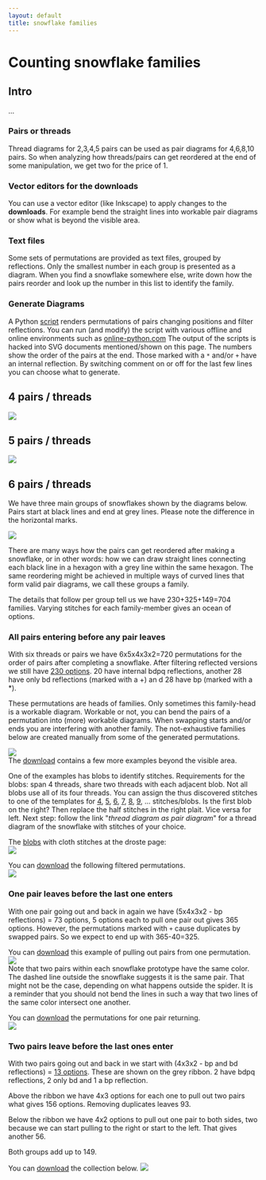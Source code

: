 ```yaml
---
layout: default
title: snowflake families
---
```


Counting snowflake families
===========================

Intro
-----

...

### Pairs or threads

Thread diagrams for 2,3,4,5 pairs can be used as pair diagrams for 4,6,8,10 pairs. 
So when analyzing how threads/pairs can get reordered at the end of some manipulation,
we get two for the price of 1.

### Vector editors for the downloads

You can  use a vector editor (like Inkscape) to apply changes to the **downloads**. 
For example bend the straight lines into workable pair diagrams or show what is beyond the visible area. 

### Text files

Some sets of permutations are provided as text files, grouped by reflections. 
Only the smallest number in each group is presented as a diagram.
When you find a snowflake somewhere else, write down how the pairs reorder
and look up the number in this list to identify the family.

### Generate Diagrams

A Python [script](permutations.py) renders permutations of pairs changing positions and filter reflections.
You can run (and modify) the script with various offline and online environments such as
[online-python.com](https://www.online-python.com/)
The output of the scripts is hacked into SVG documents mentioned/shown on this page.
The numbers show the order of the pairs at the end. Those marked with a `*` and/or `+` have an internal reflection.
By switching comment on or off for the last few lines you can choose what to generate.


4 pairs / threads
-----------------

![](4-pair-permutations.svg)


5 pairs / threads
-----------------

![](5-pair-permutations.svg)

6 pairs / threads
-----------------

We have three main groups of snowflakes shown by the diagrams below. Pairs start at black lines and end at grey lines.
Please note the difference in the horizontal marks.

![](compose.svg)

There are many ways how the pairs can get reordered after making a snowflake,
or in other words: how we can draw straight lines connecting each black line 
in a hexagon with a grey line within the same hexagon.
The same reordering might be achieved in multiple ways of curved lines that form valid pair diagrams,
we call these groups a family.

The details that follow per group tell us we have 230+325+149=704 families. 
Varying stitches for each family-member gives an ocean of options.


### All pairs entering before any pair leaves

With six threads or pairs we have 6x5x4x3x2=720 permutations for the order of pairs after completing a snowflake.
After filtering reflected versions we still have [230 options](permutations-for-6.txt).
20 have internal bdpq reflections, another 28 have only bd reflections (marked with a +) an           d 28 have bp (marked with a *).

These permutations are heads of families. Only sometimes this family-head is a workable diagram.
Workable or not, you can bend the pairs of a permutation into (more) workable diagrams.
When swapping starts and/or ends you are interfering with another family. 
The not-exhaustive families below are created manually from some of the generated permutations.

![](654321.svg)  
The [download](654321.svg) contains a few more examples beyond the visible area.

One of the examples has blobs to identify stitches.
Requirements for the blobs: span 4 threads, share two threads with each adjacent blob. 
Not all blobs use all of its four threads.
You can assign the thus discovered stitches to one of the templates for 
[4](/GroundForge/stitches?patchWidth=7&patchHeight=9&tile=5-C-B-,-5-5-5,5-5-5-,-5-5-5,--5-5-,-B---C,&shiftColsSW=0&shiftRowsSW=6&shiftColsSE=6&shiftRowsSE=6&e1=ct&c1=ct&a1=rrctctt&f2=llctctt&d2=ttctctt&b2=rrctctt&e3=ctctt&c3=ctctt&a3=ctctt&f4=ct&d4=ctctt&b4=ct&e5=ct&c5=ct&f6=ct&b6=ct),
[5](/GroundForge/stitches?patchWidth=7&patchHeight=9&tile=-B-5-C,5-5-5-,-5-5-5,--5-5-,-B---C,--C-B-,&shiftColsSW=0&shiftRowsSW=6&shiftColsSE=6&shiftRowsSE=6&f1=ct&d1=ttctctt&b1=ct&e2=rrctctt&c2=llctctt&a2=ttctctt&f3=ct&d3=ctctt&b3=ct&e4=ct&c4=ct&f5=ct&b5=ct&e6=ct&c6=ct),
[6](/GroundForge/stitches?patchWidth=7&patchHeight=11&tile=5-C-B-,-5-5-5,5-5-5-,-5-5-5,--5-5-,-B---C,--C-B-,-B---C,&shiftColsSW=0&shiftRowsSW=8&shiftColsSE=6&shiftRowsSE=8&e1=ct&c1=ct&a1=rrctctt&f2=llctctt&d2=ttctctt&b2=rrctctt&e3=ctctt&c3=ctctt&a3=ctctt&f4=ct&d4=ctctt&b4=ct&e5=ct&c5=ct&f6=ct&b6=ct&e7=ct&c7=ct&f8=ct&b8=ct),
[7](/GroundForge/stitches?patchWidth=7&patchHeight=13&tile=-B-5-C,5-5-5-,-5-5-5,--5-5-,-B---C,--C-B-,-B---C,--C-B-,&shiftColsSW=0&shiftRowsSW=8&shiftColsSE=6&shiftRowsSE=8&f1=ct&d1=ttctctt&b1=ct&e2=rrctctt&c2=llctctt&a2=rrctctt&f3=ct&d3=ctctt&b3=ct&e4=ct&c4=ct&f5=ct&b5=ct&e6=ct&c6=ct&f7=ct&b7=ct&e8=ct&c8=ct),
[8](/GroundForge/stitches?patchWidth=7&patchHeight=13&tile=5-C-B-,-5-5-5,5-5-5-,-5-5-5,--5-5-,-B---C,--C-B-,-B---C,--C-B-,-B---C,&shiftColsSW=0&shiftRowsSW=10&shiftColsSE=6&shiftRowsSE=10&e1=ct&c1=ct&a1=llctctt&f2=llctctt&d2=ttctctt&b2=rrctctt&e3=ctctt&c3=ctctt&a3=ctctt&f4=ct&d4=ctctt&b4=ct&e5=ct&c5=ct&f6=ct&b6=ct&e7=ct&c7=ct&f8=ct&b8=ct&e9=ct&c9=ct&f10=ct&b10=ct),
[9](/GroundForge/stitches?patchWidth=7&patchHeight=13&tile=-B-5-C,5-5-5-,-5-5-5,--5-5-,-B---C,--C-B-,-B---C,--C-B-,-B---C,--C-B-,&shiftColsSW=0&shiftRowsSW=10&shiftColsSE=6&shiftRowsSE=10&f1=ct&d1=ttctctt&b1=ct&e2=rrctctt&c2=llctctt&a2=ttctctt&f3=ct&d3=ctctt&b3=ct&e4=ct&c4=ct&f5=ct&b5=ct&e6=ct&c6=ct&f7=ct&b7=ct&e8=ct&c8=ct&f9=ct&b9=ct&e10=ct&c10=ct),
...
stitches/blobs. Is the first blob on the right? Then replace the half stitches in the right plait. Vice versa for left.
Next step: follow the link "_thread diagram as pair diagram_" for a thread diagram of the snowflake with stitches of your choice.  

The [blobs](/GroundForge/droste.html?patchWidth=7&patchHeight=11&tile=5-C-B-,-5-5-5,5-5-5-,-5-5-5,--5-5-,-B---C,--C-B-,-B---C&shiftColsSW=0&shiftRowsSW=8&shiftColsSE=6&shiftRowsSE=8&e1=crcl&c1=ctctt&a1=ttctctt&f2=llctctt&d2=rrctctt&b2=ctctt&e3=ctctt&c3=ctctt&a3=ctctt&f4=rclc&d4=ctctt&b4=ctc&e5=cr&c5=ctc&f6=cr&b6=ctc&e7=lcr&c7=ctc&f8=c&b8=ctc&droste2=ctct,a34=f41=f42=f43=e50=e51=f60=f61=e70=e71=e72=f80=e90=e91=e92=e93=e11=e10=e12=e13=ctc)
with cloth stitches at the droste page:  
![](droste.png)  

You can [download](all-in-before-any-out.svg) the following filtered permutations.    
![](all-in-before-any-out.svg)  


### One pair leaves before the last one enters

With one pair going out and back in again we have (5x4x3x2 - bp reflections) = 73 options,
5 options each to pull one  pair out gives 365 options.
However, the permutations marked with `+` cause duplicates by swapped pairs.
So we expect to end up with 365-40=325.

You can [download](pull-out.svg) this example of pulling out pairs from one permutation.  
![](pull-out.svg)  
Note that two pairs within each snowflake prototype have the same color.
The dashed line outside the snowflake suggests it is the same pair.
That might not be the case, depending on what happens outside the spider.
It is a reminder that you should not bend the lines in such a way
that two lines of the same color intersect one another.

You can [download](one-out-before-in.svg) the permutations for one pair returning.  
![](one-out-before-in.svg)

### Two pairs leave before the last ones enter

With two pairs going out and back in we start with (4x3x2 - bp and bd reflections) =
[13 options](permutations-for-4.txt). These are shown on the grey ribbon.
2 have bdpq reflections, 2 only bd and 1 a bp reflection.

Above the ribbon we have 4x3 options for each one to pull out two pairs what gives 156 options.
Removing duplicates leaves 93. 

Below the ribbon we have 4x2 options to pull out one pair to both sides, two because we can start pulling to the right or start to the left.
That gives another 56.

Both groups add up to 149.

You can [download](two-out-before-in.svg) the collection below.
![](two-out-before-in.svg)